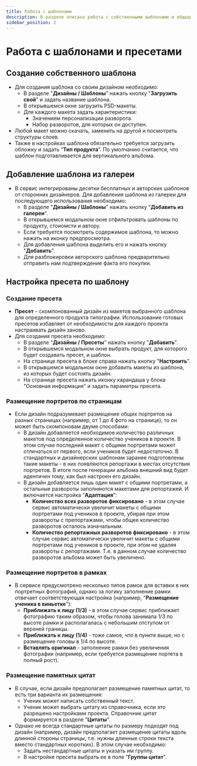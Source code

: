 ```yaml
---
title: Работа с шаблонами
description: В разделе описана работа с собственными шаблонами и общедоступными из галереи
sidebar_position: 2
---
```

# Работа с шаблонами и пресетами
## Создание собственного шаблона
* Для создания шаблона со своим дизайном необходимо:
    + В разделе "__Дизайны / Шаблоны__" нажать кнопку "__Загрузить свой__" и задать название шаблона.
    + В открывшемся окне загрузить PSD-макеты.
    + Для каждого макета задать характеристики:
        + Значением персонализации разворота.
        + Набор разворотов, для которых он доступен.
* Любой макет можно скачать, заменить на другой и посмотреть структуры слоев.
* Также в настройках шаблона обязательно требуется загрузить обложку и задать “__Тип продукта__”. По умолчанию считается, что шаблон подготавливается для вертикального альбома.

## Добавление шаблона из галереи
* В сервис интегрированы десятки бесплатных и авторских шаблонов от сторонних дизайнеров. Для добавления шаблона из галереи для последующего использования необходимо:
    + В разделе "__Дизайны / Шаблоны__" нажать кнопку "__Добавить из галереи__".
    + В открывшемся модальном окне отфильтровать шаблоны по продукту, стоиомсти и автору.
    + Если требуется посмотреть содержимое шаблона, то можно нажать на иконку предпросмотра.
    + Для добавления шаблона выделить его и нажать кнопку "__Добавить__".
    + Для разблокировки авторского шаблона предварительно отправить нам подтверждение факта его покупки.

## Настройка пресета по шаблону
### Создание пресета
* __Пресет__ - скомпонованный дизайн из макетов выбранного шаблона для определенного продукта типографии. Использование готовых пресетов избавляет от необходимости для каждого проекта настраивать дизайн заново.
* Для создания пресета необходимо:
    + В разделе "__Дизайны / Пресеты__" нажать кнопку "__Добавить__".
    + В открывшемся модальном окне выбрать продукт, для которого будет создавать пресет, и шаблон.
    + На странице пресета в блоке справа нажать кнопку "__Настроить__".
    + В открывшемся модальном окне добавить макеты из шаблона, из которых будет состоять дизайн.
    + На странице пресета нажать иконку карандаша у блока "Основная информация" и задать параметры пресета.
### Размещение портретов по страницам
* Если дизайн подразумевает размещение общих портретов на разных страницах (например, от 1 до 4 фото на странице), то он может быть скомпоновам двумя способами:
    + В дизайн добавляется необходимое количество различных макетов под определенное количество учеников в проекте. В этом случае последний макет с общими портретами может отличаться от первого, если учеников будет недостаточно. В стандартных и дизайнерских шаблонам заранее подготовлены такие макеты - в них появляются репортажи в местах отсутствия портретов. В итоге после генерации альбома внешний вид будет идентичен тому, как был настроен его дизайн.
    + В дизайн добавляется лишь один макет с общими портретами, а остальные развороты заполняются макетами для репортажей. И включается настройка “__Адаптация__”:
        + __Количество всех разворотов фиксировано__ - в этом случае сервис автоматически увеличит макеты с общими портретами под учеников в проекте, убирая при этом развороты с препортажами, чтобы общее количество разворотов осталось изначальным.
        + __Количество репортажных разворотов фиксировано__  - в этом случае сервис автоматически увеличит макеты с общими портретами под учеников в проекте, при этом не удаляя развороты с репортажами. Т.е. в данном случае количество разворотов альбома может быть увеличено.
### Размещение портретов в рамках
* В сервисе предусмотрено несколько типов рамок для вставки в них портретных фотографий, однако за логику заполнение рамки отвечает соответствующая настройка (например, "__Размещение ученика в виньетке__"):
    + __Приближать к лицу (1/3)__ - в этом случае сервис приближает фотографию таким образом, чтобы голова занимала 1/3 по высоте рамки и располагалась с небольшим отступом от верхней границы.
    + __Приближать к лицу (1/4)__ - тоже самое, что в пункте выше, но с размещение головы в 1/4 по высоте.
    + __Вставлять оригинал__ - заполнение рамки без увеличения фотографии (например, если требуется размещение портета в полный рост).

### Размещение памятных цитат
* В случае, если дизайн предполагает размещение памятных цитат, то есть три варианта их размещения:
    + Ученик может написать собственный текст.
    + Ученик может выбрать цитату из справочника, если это разрешено настройками проекта. Справочник цитат формируется в разделе "__Цитаты__".
* Однако не всегда стандартные цитаты по размеру подходят под дизайн (например, дизайн предполагает размещение цитаты вдоль длинной стороны страницы, т.е. нужны длинные строки текста вместо стандартных коротких). В этом случае необходимо:
    + Задать нестандартные цитаты и указать им группу.
    + В настройке пресета выбрать ее в поле "__Группы цитат__".